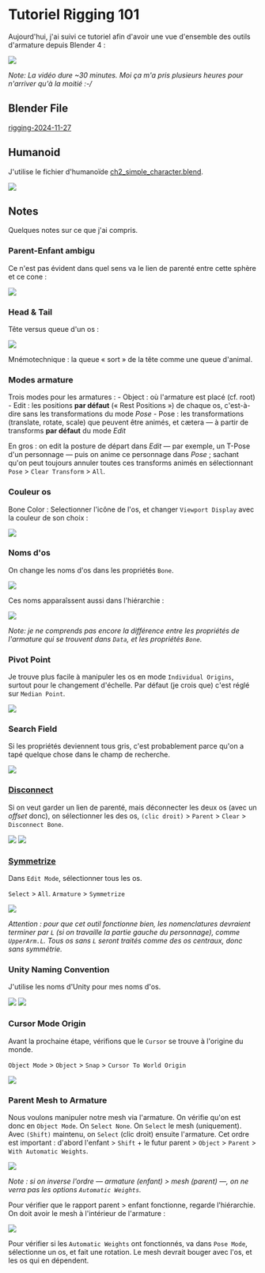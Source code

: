 # Tutoriel Rigging 101
Aujourd'hui, j'ai suivi ce tutoriel afin d'avoir une vue d'ensemble des outils d'armature depuis Blender 4 :

[![](images/rigging-tutorial-2.jpg)](https://www.youtube.com/watch?v=eoird3MVCNw)

*Note: La vidéo dure ~30 minutes. Moi ça m'a pris plusieurs heures pour n'arriver qu'à la moitié :-/*

## Blender File
[rigging-2024-11-27](../blender/tutoriels/rigging-2024-11-27/)

## Humanoid
J'utilise le fichier d'humanoïde [ch2_simple_character.blend](///blender/tutoriels/rigging-2024-11-27/rigging-2024-11-27-starter.blendps://academy.cgdive.com/courses/rigify-basics/1/lessons/1).

![](images/rigging-tutorial-2-humanoid.png)

## Notes
Quelques notes sur ce que j'ai compris.

### Parent-Enfant ambigu
Ce n'est pas évident dans quel sens va le lien de parenté entre cette sphère et ce cone :

![](images/rigging-parenting-ambiguity.png)

### Head & Tail
Tête versus queue d'un os :

![](images/rigging-head-tail.jpg)

Mnémotechnique : la queue « sort » de la tête comme une queue d'animal.

### Modes armature
Trois modes pour les armatures :
	- Object : où l'armature est placé (cf. root)
	- Edit : les positions **par défaut** (« Rest Positions ») de chaque os, c'est-à-dire sans les transformations du mode *Pose*
	- Pose : les transformations (translate, rotate, scale) que peuvent être animés, et cætera — à partir de transforms **par défaut** du mode *Edit*

En gros : on edit la posture de départ dans *Edit* — par exemple, un T-Pose d'un personnage — puis on anime ce personnage dans *Pose* ; sachant qu'on peut toujours annuler toutes ces transforms animés en sélectionnant `Pose` > `Clear Transform` > `All`.

### Couleur os
Bone Color : Selectionner l'icône de l'os, et changer `Viewport Display` avec la couleur de son choix :

![](images/rigging-bone-color.png)

### Noms d'os
On change les noms d'os dans les propriétés `Bone`.

![](images/bone-names.png)

Ces noms apparaîssent aussi dans l'hiérarchie :

![](images/bone-heirarchy.png)

*Note: je ne comprends pas encore la différence entre les propriétés de l'armature qui se trouvent dans `Data`, et les propriétés `Bone`*.

### Pivot Point
Je trouve plus facile à manipuler les os en mode `Individual Origins`, surtout pour le changement d'échelle. Par défaut (je crois que) c'est réglé sur `Median Point`.

![](images/pivot-point-individual-origins.png)

### Search Field
Si les propriétés deviennent tous gris, c'est probablement parce qu'on a tapé quelque chose dans le champ de recherche.

![](images/properties-search.png)

### [Disconnect](https://youtu.be/eoird3MVCNw?si=OUeBVMAJBReTqO_4&t=689)
Si on veut garder un lien de parenté, mais déconnecter les deux os (avec un *offset* donc), on sélectionner les des os, `(clic droit)` > `Parent` > `Clear` > `Disconnect Bone`.

![](images/clear-parent.png) ![](images/disonnect-bone.png)

### [Symmetrize](https://youtu.be/eoird3MVCNw?si=glqk45NjkwLgLBF9&t=844)
Dans `Edit Mode`, sélectionner tous les os.

`Select` > `All`. `Armature` > `Symmetrize`

![](images/symmetrize.png)

*Attention : pour que cet outil fonctionne bien, les nomenclatures devraient terminer par `L` (si on travaille la partie gauche du personnage), comme `UpperArm.L`. Tous os sans `L` seront traités comme des os centraux, donc sans symmétrie.*

### Unity Naming Convention
J'utilise les noms d'Unity pour mes noms d'os.

![](images/unity-avatar-names.png) ![](images/bone-naming-convention.png)

### Cursor Mode Origin
Avant la prochaine étape, vérifions que le `Cursor` se trouve à l'origine du monde.

`Object Mode` > `Object` > `Snap` > `Cursor To World Origin`

![](images/cursor-world-origin.png)

### Parent Mesh to Armature
Nous voulons manipuler notre mesh via l'armature. On vérifie qu'on est donc en `Object Mode`. On `Select None`. On `Select` le mesh (uniquement). Avec `(Shift)` maintenu, on `Select` (clic droit) ensuite l'armature. Cet ordre est important : d'abord l'enfant > `Shift` + le futur parent > `Object` > `Parent` > `With Automatic Weights`.

![](images/parent-with-automatic-weights.png)

*Note : si on inverse l'ordre — armature (enfant) > mesh (parent) —, on ne verra pas les options `Automatic Weights`.*

Pour vérifier que le rapport parent > enfant fonctionne, regarde l'hiérarchie. On doit avoir le mesh à l'intérieur de l'armature :

![](images/armature-mesh-heirarchy.png)

Pour vérifier si les `Automatic Weights` ont fonctionnés, va dans `Pose Mode`, sélectionne un os, et fait une rotation. Le mesh devrait bouger avec l'os, et les os qui en dépendent.
